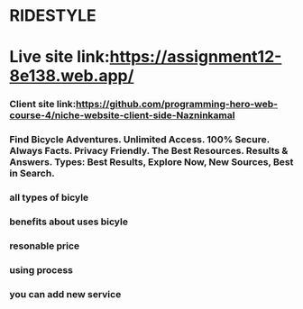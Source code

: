 # RIDESTYLE

# Live site link:https://assignment12-8e138.web.app/

### Client site link:https://github.com/programming-hero-web-course-4/niche-website-client-side-Nazninkamal

### Find Bicycle Adventures. Unlimited Access. 100% Secure. Always Facts. Privacy Friendly. The Best Resources. Results & Answers. Types: Best Results, Explore Now, New Sources, Best in Search.


### all types of bicyle


### benefits about uses bicyle


### resonable price


### using process


### you can add new service


